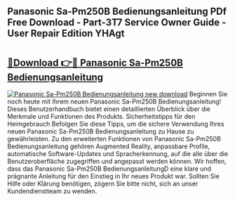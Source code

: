 ## Panasonic Sa-Pm250B Bedienungsanleitung PDf Free Download - Part-3T7 Service Owner Guide - User Repair Edition YHAgt

# <h2><a href="http://df5lzik.blite.top/?on=Panasonic+Sa-Pm250B+Bedienungsanleitung">🔗Download 👉🔴 Panasonic Sa-Pm250B Bedienungsanleitung</a></h2>

[![Panasonic Sa-Pm250B Bedienungsanleitung new download](https://i.imgur.com/lujVjoI.png)](http://df5lzik.blite.top/?on=Panasonic+Sa-Pm250B+Bedienungsanleitung)
Beginnen Sie noch heute mit Ihrem neuen Panasonic Sa-Pm250B Bedienungsanleitung! Dieses Benutzerhandbuch bietet einen detaillierten Überblick über die Merkmale und Funktionen des Produkts. Sicherheitstipps für den Heimgebrauch Befolgen Sie diese Tipps, um die sichere Verwendung Ihres neuen Panasonic Sa-Pm250B Bedienungsanleitung zu Hause zu gewährleisten. Zu den erweiterten Funktionen von Panasonic Sa-Pm250B Bedienungsanleitung gehören Augmented Reality, anpassbare Profile, automatische Software-Updates und Spracherkennung, auf die alle über die Benutzeroberfläche zugegriffen und angepasst werden können. Wir hoffen, dass das Panasonic Sa-Pm250B BedienungsanleitungD eine klare und prägnante Anleitung für den Einstieg in Ihr neues Produkt war. Sollten Sie Hilfe oder Klärung benötigen, zögern Sie bitte nicht, sich an unser Kundendienstteam zu wenden.
